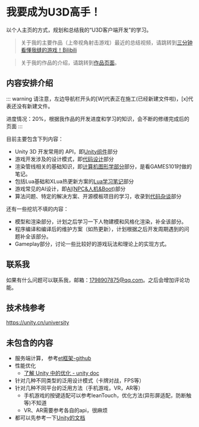 # 我要成为U3D高手！

以个人主页的方式，规划和总结我的“U3D客户端开发”的学习。

> 关于我的主要作品（上帝视角射击游戏）最近的总结视频，请跳转到[三分钟看懂我缝的游戏！Bilibili](https://www.bilibili.com/video/BV136421g7vi)

> 关于我的作品的介绍，请跳转到[作品页面](./Projects/index)。

## 内容安排介绍
::: warning
请注意，左边导航栏开头的[W]代表正在施工(已经新建文件啦)，[x]代表还没有新建文件。

进度情况：20%，根据我作品的开发进度和学习的知识，会不断的修缮完成后的页面
:::

目前主要包含下列内容：
- Unity 3D 开发常用的 API，即[Unity组件](./UnityComponent/index.md)部分
- 游戏开发涉及的设计模式，即[代码设计](./GameCodeDesign/index.md)部分
- 渲染管线相关的基础知识，即[计算机图形学部分](./ComputerGraphics/index.md)部分，是看GAMES101时做的笔记。
- 包括Lua基础和XLua热更新方案的[Lua学习笔记](./Lua/index.md)部分
- 游戏常见的AI设计，即[AI(NPC&人机&Boot)](./AI/index.md)部分
- 算法问题、特定的解决方案、开源模板项目的学习，收录到[代码杂谈](./CodingRamble/index.md)部分

还有一些挖坑不填的内容：
- 模型和渲染部分，计划之后学习一下人物建模和风格化渲染，补全该部分。
- 程序编译和编译后的维护方案（如热更新），计划根据之后开发周期遇到的问题补全该部分。
- Gameplay部分，讨论一些比较好的游戏玩法和理论上的实现方式。

## 联系我

如果有什么问题可以联系我，邮箱：1798907875@qq.com。之后会增加评论功能。

## 技术栈参考

https://unity.cn/university


## 未包含的内容

- 服务端计算， 参考[et框架-github](https://github.com/egametang/ET/tree/master)
- 性能优化
    - [了解 Unity 中的优化 - unity doc](https://docs.unity3d.com/cn/current/Manual/BestPracticeUnderstandingPerformanceInUnity.html)
- 针对几种不同类型的泛用设计模式（卡牌对战，FPS等）
- 针对几种不同平台的泛用方法（手机游戏，VR，AR等）
    - 手机游戏的按键适配可以参考leanTouch，优化方法(异形屏适配，防断触等)不知道
    - VR、AR需要参考各自的api，很麻烦
- 都可以先参考一下[Unity的文档](https://docs.unity3d.com)